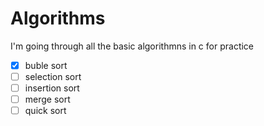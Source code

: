 # Algorithms

I'm going through all the basic algorithmns in c for practice

- [x] buble sort
- [ ] selection sort
- [ ] insertion sort
- [ ] merge sort
- [ ] quick sort